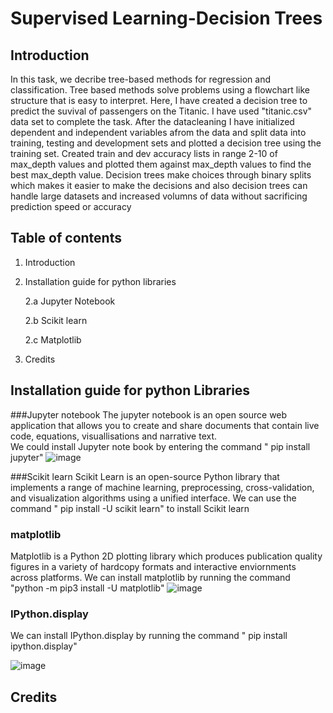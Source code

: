 # Supervised Learning-Decision Trees

## Introduction

In this task, we decribe tree-based methods for regression and classification. Tree based methods solve problems using a flowchart like structure that is easy to interpret. Here, I have created a decision tree to predict the suvival of passengers on the Titanic. I have used "titanic.csv" data set to complete the task. After the datacleaning I have initialized dependent and independent variables afrom the data and split data into training, testing  and development sets and plotted a decision tree using the training set. Created  train and dev accuracy lists in range 2-10 of max_depth values and plotted them against max_depth values to find the best max_depth value. Decision trees make choices through binary splits which makes it easier to make the decisions and also decision trees can handle large datasets and increased volumns of data without sacrificing prediction speed or accuracy

## Table of contents

1. Introduction
2. Installation guide for python libraries
   
   2.a Jupyter Notebook
   
   2.b Scikit learn
   
   2.c Matplotlib
   
4. Credits 

## Installation guide for python Libraries

###Jupyter notebook
The jupyter notebook is an open source web application that allows you to create and share documents that contain live code, equations, visuallisations and narrative text.    
We could install Jupyter note book by entering the command " pip install jupyter" 
![image](https://github.com/RemyElizabethJoseph/codingTasks/assets/165270924/47af8d8f-e779-4e0e-85cd-56b0b562595b)

###Scikit learn
Scikit Learn is an open-source Python library that implements a range of machine learning, preprocessing, cross-validation, and visualization algorithms using a unified interface.
We can use the command " pip install -U scikit learn" to install Scikit learn 

### matplotlib
Matplotlib is a Python 2D plotting library which produces publication quality figures in a variety of hardcopy formats and interactive enviornments across platforms. We can install matplotlib by running the command "python -m pip3 install -U matplotlib" 
![image](https://github.com/RemyElizabethJoseph/codingTasks/assets/165270924/413ef1c8-7d13-464a-b179-f6c580b002e7)

### IPython.display
We can install IPython.display by running the command " pip install ipython.display"

![image](https://github.com/RemyElizabethJoseph/codingTasks/assets/165270924/95d5f8d7-b815-489a-91a0-22c5fced835a)

## Credits


